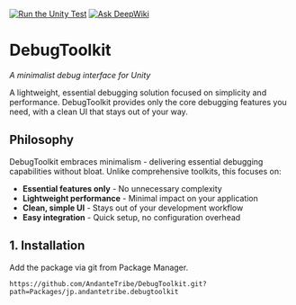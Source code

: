 [![Run the Unity Test](https://github.com/AndanteTribe/DebugToolkit/actions/workflows/unity-test.yml/badge.svg)](https://github.com/AndanteTribe/DebugToolkit/actions/workflows/unity-test.yml)
[![Ask DeepWiki](https://deepwiki.com/badge.svg)](https://deepwiki.com/AndanteTribe/DebugToolkit)

# DebugToolkit
*A minimalist debug interface for Unity*

A lightweight, essential debugging solution focused on simplicity and performance. DebugToolkit provides only the core debugging features you need, with a clean UI that stays out of your way.

## Philosophy

DebugToolkit embraces minimalism - delivering essential debugging capabilities without bloat. Unlike comprehensive toolkits, this focuses on:

- **Essential features only** - No unnecessary complexity
- **Lightweight performance** - Minimal impact on your application
- **Clean, simple UI** - Stays out of your development workflow
- **Easy integration** - Quick setup, no configuration overhead

## 1. Installation
Add the package via git from Package Manager.

```
https://github.com/AndanteTribe/DebugToolkit.git?path=Packages/jp.andantetribe.debugtoolkit
```
